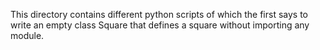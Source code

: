 This directory contains different python scripts of which the first says to write an empty class Square that defines a square without importing any module.
